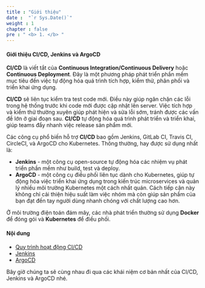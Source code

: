 ```yaml
---
title : "Giới thiệu"
date :  "`r Sys.Date()`" 
weight : 1 
chapter : false
pre : " <b> 1. </b> "
---
```


#### Giới thiệu CI/CD, Jenkins và ArgoCD

**CI/CD** là viết tắt của **Continuous Integration/Continuous Delivery** hoặc **Continuous Deployment**. Đây là một phương pháp phát triển phần mềm mục tiêu đến việc tự động hóa quá trình tích hợp, kiểm thử, phân phối và triển khai ứng dụng.

**CI/CD** sẽ liên tục kiểm tra test code mới. Điều này giúp ngăn chặn các lỗi trong hệ thống trước khi code mới được cập nhật lên server. Việc tích hợp và kiểm thử thường xuyên giúp phát hiện và sửa lỗi sớm, tránh được các vấn đề lớn ở giai đoạn sau. **CI/CD** tự động hóa quá trình phát triển và triển khai, giúp teams đẩy nhanh việc release sản phẩm mới.

Các công cụ phổ biến hỗ trợ **CI/CD** bao gồm Jenkins, GitLab CI, Travis CI, CircleCI, và ArgoCD cho Kubernetes. Thông thường, hay được sử dụng nhất là:
+ **Jenkins** - một công cụ open-source tự động hóa các nhiệm vụ phát triển phần mềm như build, test và deploy.
+ **ArgoCD** - một công cụ điều phối liên tục dành cho Kubernetes, giúp tự động hóa việc triển khai ứng dụng trong kiến trúc microservices và quản lý nhiều môi trường Kubernetes một cách nhất quán. 
Cách tiếp cận này không chỉ cải thiện hiệu suất làm việc nhóm mà còn giúp sản phẩm của bạn đạt đến tay người dùng nhanh chóng với chất lượng cao hơn.

Ở môi trường điện toán đám mây, các nhà phát triển thường sử dụng **Docker** để đóng gói và **Kubernetes** để điều phối.

#### Nội dung

- [Quy trình hoạt động CI/CD](1.1-CICDprocess/)
- [Jenkins](1.2-jenkins/)
- [ArgoCD](1.3-argocd/)

Bây giờ chúng ta sẽ cùng nhau đi qua các khái niệm cơ bản nhất của CI/CD, Jenkins và ArgoCD nhé.
